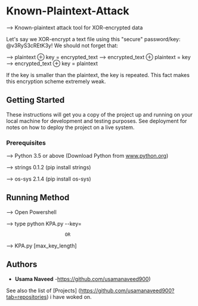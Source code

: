 # Known-Plaintext-Attack
--> Known-plaintext attack tool for XOR-encrypted data

Let's say we XOR-encrypt a text file using this "secure" password/key: @v3RyS3cREtK3y!
We should not forget that:

--> plaintext ⊕ key = encrypted_text
--> encrypted_text ⊕ plaintext = key
--> encrypted_text ⊕ key = plaintext

If the key is smaller than the plaintext, the key is repeated. This fact makes this encryption scheme extremely weak.

## Getting Started

These instructions will get you a copy of the project up and running on your local machine for development and testing purposes. See deployment for notes on how to deploy the project on a live system.

### Prerequisites

--> Python 3.5 or above  (Download Python from www.python.org)

--> strings 0.1.2 (pip install strings)

--> os-sys 2.1.4 (pip install os-sys)

## Running Method
--> Open Powershell

--> type python KPA.py <encrypted filename> --key=<encryption key>
  
                          OR

--> KPA.py <encrypted file> <known plaintext> [max_key_length]


## Authors

* **Usama Naveed** -https://github.com/usamanaveed900)

See also the list of [Projects] (https://github.com/usamanaveed900?tab=repositories) i have woked on.



